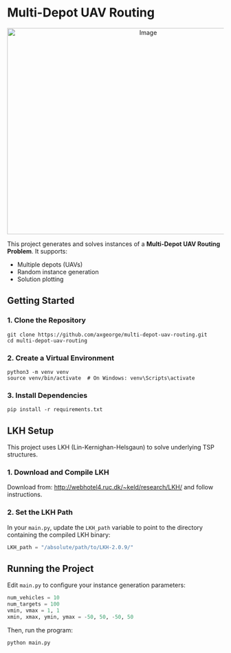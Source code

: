 # Multi-Depot UAV Routing

<p align="center">
<img width="640" height="480" alt="Image" src="https://github.com/user-attachments/assets/5306ac19-e2c0-4aea-ada4-369a99cc30d2" />
</p>

This project generates and solves instances of a **Multi-Depot UAV Routing Problem**. It supports:

- Multiple depots (UAVs)
- Random instance generation
- Solution plotting

## Getting Started

### 1. Clone the Repository

```
git clone https://github.com/axgeorge/multi-depot-uav-routing.git
cd multi-depot-uav-routing
```
### 2. Create a Virtual Environment

```
python3 -m venv venv
source venv/bin/activate  # On Windows: venv\Scripts\activate
```

### 3. Install Dependencies

```
pip install -r requirements.txt
```

## LKH Setup

This project uses LKH (Lin-Kernighan-Helsgaun) to solve underlying TSP structures.

### 1. Download and Compile LKH

Download from: http://webhotel4.ruc.dk/~keld/research/LKH/ and follow instructions.

### 2. Set the LKH Path

In your `main.py`, update the `LKH_path` variable to point to the directory containing the compiled LKH binary:

```python
LKH_path = "/absolute/path/to/LKH-2.0.9/"
```

## Running the Project

Edit `main.py` to configure your instance generation parameters:

```python
num_vehicles = 10
num_targets = 100
vmin, vmax = 1, 1
xmin, xmax, ymin, ymax = -50, 50, -50, 50
```

Then, run the program:

```
python main.py
```
